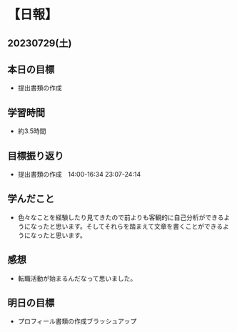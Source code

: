 # 【日報】
## 20230729(土)
## 本日の目標
-  提出書類の作成
## 学習時間
- 約3.5時間

## 目標振り返り
-  提出書類の作成　14:00-16:34 23:07-24:14

## 学んだこと
- 色々なことを経験したり見てきたので前よりも客観的に自己分析ができるようになったと思います。そしてそれらを踏まえて文章を書くことができるようになったと思います。

## 感想
- 転職活動が始まるんだなって思いました。

## 明日の目標
- プロフィール書類の作成ブラッシュアップ
